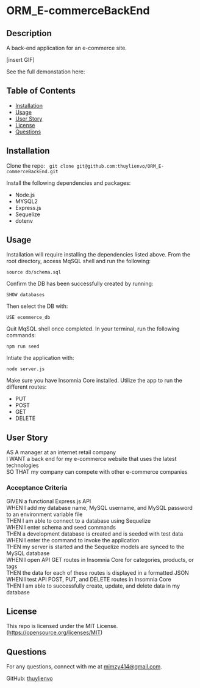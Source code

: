 # ORM_E-commerceBackEnd

## Description
  A back-end application for an e-commerce site. 

  [insert GIF]

  See the full demonstation here: 


  ## Table of Contents

  * [Installation](#installation)
  * [Usage](#usage)
  * [User Story](#userstory)
  * [License](#license)
  * [Questions](#questions)
  
  ## Installation   
  Clone the repo:
     ``` 
    git clone git@github.com:thuylienvo/ORM_E-commerceBackEnd.git   
    ```
          
  Install the following dependencies and packages:    
  * Node.js   
  * MYSQL2    
  * Express.js   
  * Sequelize   
  * dotenv    

  ## Usage 
  Installation will require installing the dependencies listed above. From the root directory, access MqSQL shell and run the following:    
  ```
  source db/schema.sql
  ```   
  Confirm the DB has been successfully created by running: 
  ``` 
  SHOW databases 
  ```
  Then select the DB with: 
  ```
  USE ecommerce_db
  ```
  Quit MqSQL shell once completed. In your terminal, run the following commands:   
  ```
  npm run seed
  ```
  Intiate the application with:
  ```
  node server.js
  ```

  Make sure you have Insomnia Core installed. Utilize the app to run the different routes:   
  * PUT   
  * POST   
  * GET   
  * DELETE   


  ## User Story
  AS A manager at an internet retail company   
  I WANT a back end for my e-commerce website that uses the latest technologies   
  SO THAT my company can compete with other e-commerce companies   

  ### Acceptance Criteria
  GIVEN a functional Express.js API   
  WHEN I add my database name, MySQL username, and MySQL password to an environment variable file   
  THEN I am able to connect to a database using Sequelize   
  WHEN I enter schema and seed commands   
  THEN a development database is created and is seeded with test data   
  WHEN I enter the command to invoke the application   
  THEN my server is started and the Sequelize models are synced to the MySQL database   
  WHEN I open API GET routes in Insomnia Core for categories, products, or tags   
  THEN the data for each of these routes is displayed in a formatted JSON   
  WHEN I test API POST, PUT, and DELETE routes in Insomnia Core   
  THEN I am able to successfully create, update, and delete data in my database   
  ## License  

  This repo is licensed under the MIT License. (https://opensource.org/licenses/MIT) 

  ## Questions
  For any questions, connect with me at [mimzy414@gmail.com](mailto:mimzy414@gmail.com). 
  
  GitHub: [thuylienvo](https://github.com/thuylienvo) 


